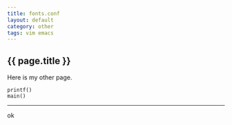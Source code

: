 ```yaml
---
title: fonts.conf
layout: default
category: other
tags: vim emacs
---
```


<h2>{{ page.title }}</h2>

Here is my other page.

    printf()
    main()

---
ok
